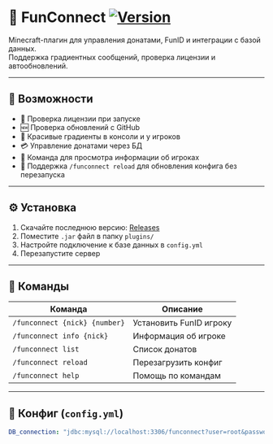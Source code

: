 # 🎉 FunConnect [![Version](https://img.shields.io/github/v/release/Ga1maz/funconnect)](https://github.com/Ga1maz/funconnect/releases/latest)

Minecraft-плагин для управления донатами, FunID и интеграции с базой данных.  
Поддержка градиентных сообщений, проверка лицензии и автообновлений.

---

## 🚀 Возможности
- 🔑 Проверка лицензии при запуске
- 🆕 Проверка обновлений с GitHub
- 🎨 Красивые градиенты в консоли и у игроков
- 💳 Управление донатами через БД
- 🧾 Команда для просмотра информации об игроках
- 🔄 Поддержка `/funconnect reload` для обновления конфига без перезапуска

---

## ⚙️ Установка
1. Скачайте последнюю версию: [Releases](https://github.com/Ga1maz/funconnect/releases/latest)
2. Поместите `.jar` файл в папку `plugins/`
3. Настройте подключение к базе данных в `config.yml`
4. Перезапустите сервер

---

## 📝 Команды
| Команда | Описание |
|---------|----------|
| `/funconnect {nick} {number}` | Установить FunID игроку |
| `/funconnect info {nick}` | Информация об игроке |
| `/funconnect list` | Список донатов |
| `/funconnect reload` | Перезагрузить конфиг |
| `/funconnect help` | Помощь по командам |

---

## 📂 Конфиг (`config.yml`)
```yaml
DB_connection: "jdbc:mysql://localhost:3306/funconnect?user=root&password=1234"
